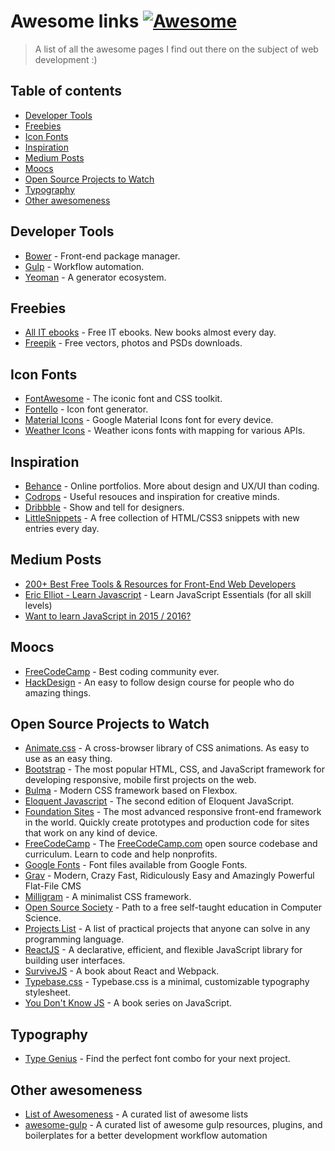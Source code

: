 # Awesome links [![Awesome](https://cdn.rawgit.com/sindresorhus/awesome/d7305f38d29fed78fa85652e3a63e154dd8e8829/media/badge.svg)](https://github.com/julianorafael/awesomeness)

> A list of all the awesome pages I find out there on the subject of web development :)

## Table of contents
- [Developer Tools](#developer-tools)
- [Freebies](#freebies)
- [Icon Fonts](#icon-fonts)
- [Inspiration](#inspiration)
- [Medium Posts](#medium-posts)
- [Moocs](#moocs)
- [Open Source Projects to Watch](#open-source-projects-to-watch)
- [Typography](#typography)
- [Other awesomeness](#other-awesomeness)

## Developer Tools
- [Bower](http://bower.io/) - Front-end package manager.
- [Gulp](http://gulpjs.com/) - Workflow automation.
- [Yeoman](http://yeoman.io/) - A generator ecosystem.

## Freebies
- [All IT ebooks](http://www.allitebooks.com/) - Free IT ebooks. New books almost every day.
- [Freepik](http://www.freepik.com/) - Free vectors, photos and PSDs downloads.

## Icon Fonts
- [FontAwesome](https://fortawesome.github.io/Font-Awesome/) - The iconic font and CSS toolkit.
- [Fontello](http://fontello.com/) - Icon font generator.
- [Material Icons](https://design.google.com/icons/) - Google Material Icons font for every device.
- [Weather Icons](https://erikflowers.github.io/weather-icons/) - Weather icons fonts with mapping for various APIs.

## Inspiration
- [Behance](https://www.behance.net/) - Online portfolios. More about design and UX/UI than coding.
- [Codrops](http://tympanus.net/codrops/) - Useful resouces and inspiration for creative minds.
- [Dribbble](https://dribbble.com/) - Show and tell for designers.
- [LittleSnippets](http://littlesnippets.net/) - A free collection of HTML/CSS3 snippets with new entries every day.

## Medium Posts
- [200+ Best Free Tools & Resources for Front-End Web Developers](https://medium.com/@ti_asif/200-best-free-tools-resources-for-front-end-web-developers-3fb3c415a643#.bz4uaonfz)
- [Eric Elliot - Learn Javascript](https://medium.com/javascript-scene/learn-javascript-b631a4af11f2#.yp7y1oxnl) - Learn JavaScript Essentials (for all skill levels)
- [Want to learn JavaScript in 2015 / 2016?](https://medium.com/@_cmdv_/i-want-to-learn-javascript-in-2015-e96cd85ad225#.i13ignqlk)

## Moocs
- [FreeCodeCamp](http://www.freecodecamp.com/) - Best coding community ever.
- [HackDesign](https://hackdesign.org/) - An easy to follow design course for people who do amazing things.

## Open Source Projects to Watch
- [Animate.css](https://github.com/daneden/animate.css) - A cross-browser library of CSS animations. As easy to use as an easy thing.
- [Bootstrap](https://github.com/twbs/bootstrap) - The most popular HTML, CSS, and JavaScript framework for developing responsive, mobile first projects on the web.
- [Bulma](https://github.com/jgthms/bulma) - Modern CSS framework based on Flexbox.
- [Eloquent Javascript](https://github.com/marijnh/Eloquent-JavaScript) - The second edition of Eloquent JavaScript.
- [Foundation Sites](https://github.com/zurb/foundation-sites) - The most advanced responsive front-end framework in the world. Quickly create prototypes and production code for sites that work on any kind of device.
- [FreeCodeCamp](https://github.com/FreeCodeCamp/FreeCodeCamp) - The [FreeCodeCamp.com](http://FreeCodeCamp.com) open source codebase and curriculum. Learn to code and help nonprofits.
- [Google Fonts](https://github.com/google/fonts) - Font files available from Google Fonts.
- [Grav](https://github.com/getgrav/grav) - Modern, Crazy Fast, Ridiculously Easy and Amazingly Powerful Flat-File CMS
- [Milligram](https://github.com/milligram/milligram) - A minimalist CSS framework.
- [Open Source Society](https://github.com/open-source-society/computer-science) - Path to a free self-taught education in Computer Science.
- [Projects List](https://github.com/karan/Projects) - A list of practical projects that anyone can solve in any programming language.
- [ReactJS](https://github.com/facebook/react) - A declarative, efficient, and flexible JavaScript library for building user interfaces.
- [SurviveJS](https://github.com/survivejs/webpack_react) - A book about React and Webpack.
- [Typebase.css](http://devinhunt.github.io/typebase.css/) - Typebase.css is a minimal, customizable typography stylesheet.
- [You Don't Know JS](https://github.com/getify/You-Dont-Know-JS) - A book series on JavaScript.

## Typography
- [Type Genius](http://www.typegenius.com/) - Find the perfect font combo for your next project.

## Other awesomeness
- [List of Awesomeness](https://github.com/sindresorhus/awesome) - A curated list of awesome lists
- [awesome-gulp](https://github.com/alferov/awesome-gulp) - A curated list of awesome gulp resources, plugins, and boilerplates for a better development workflow automation
